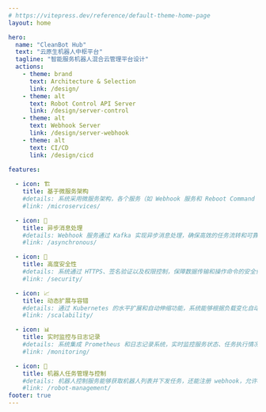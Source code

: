 ```yaml
---
# https://vitepress.dev/reference/default-theme-home-page
layout: home

hero:
  name: "CleanBot Hub"
  text: "云原生机器人中枢平台"
  tagline: "智能服务机器人混合云管理平台设计"
  actions:
    - theme: brand
      text: Architecture & Selection
      link: /design/
    - theme: alt
      text: Robot Control API Server
      link: /design/server-control
    - theme: alt
      text: Webhook Server
      link: /design/server-webhook
    - theme: alt
      text: CI/CD
      link: /design/cicd
      
features:

  - icon: 🏗️
    title: 基于微服务架构
    #details: 系统采用微服务架构，各个服务（如 Webhook 服务和 Reboot Command Service）可以独立扩展和维护，确保高可用性与可伸缩性。
    #link: /microservices/

  - icon: 🔄
    title: 异步消息处理
    #details: Webhook 服务通过 Kafka 实现异步消息处理，确保高效的任务流转和可靠的数据传输，即使在高并发环境下也能稳定运行。
    #link: /asynchronous/

  - icon: 🔐
    title: 高度安全性
    #details: 系统通过 HTTPS、签名验证以及权限控制，保障数据传输和操作命令的安全性，防止恶意攻击和数据篡改。
    #link: /security/

  - icon: 📈
    title: 动态扩展与容错
    #details: 通过 Kubernetes 的水平扩展和自动伸缩功能，系统能够根据负载变化自动增加或减少 Pod 数量，确保系统在高负载时也能稳定运行。
    #link: /scalability/

  - icon: 📊
    title: 实时监控与日志记录
    #details: 系统集成 Prometheus 和日志记录系统，实时监控服务状态、任务执行情况和系统健康，及时响应潜在的故障或性能瓶颈。
    #link: /monitoring/

  - icon: 🤖
    title: 机器人任务管理与控制
    #details: 机器人控制服务能够获取机器人列表并下发任务，还能注册 webhook，允许机器人与外部系统进行交互，自动执行命令并进行状态反馈。
    #link: /robot-management/
footer: true
---
```



